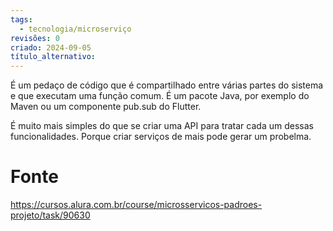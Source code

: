 ```yaml
---
tags:
  - tecnologia/microserviço
revisões: 0
criado: 2024-09-05
título_alternativo:
---
```

É um pedaço de código que é compartilhado entre várias partes do sistema e que executam uma função comum. É um pacote Java, por exemplo do Maven ou um componente pub.sub do Flutter.

É muito mais simples do que se criar uma API para tratar cada um dessas funcionalidades.  Porque criar serviços de mais pode gerar um probelma. 
# Fonte
https://cursos.alura.com.br/course/microsservicos-padroes-projeto/task/90630